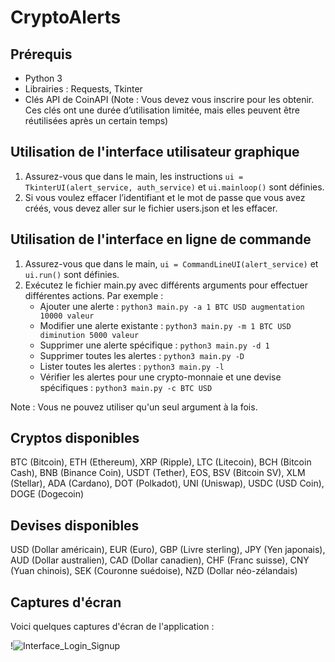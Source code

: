 # CryptoAlerts

## Prérequis

- Python 3
- Librairies : Requests, Tkinter
- Clés API de CoinAPI (Note : Vous devez vous inscrire pour les obtenir. Ces clés ont une durée d’utilisation limitée, mais elles peuvent être réutilisées après un certain temps)

## Utilisation de l'interface utilisateur graphique

1. Assurez-vous que dans le main, les instructions `ui = TkinterUI(alert_service, auth_service)` et `ui.mainloop()` sont définies.
2. Si vous voulez effacer l’identifiant et le mot de passe que vous avez créés, vous devez aller sur le fichier users.json et les effacer.

## Utilisation de l'interface en ligne de commande

1. Assurez-vous que dans le main, `ui = CommandLineUI(alert_service)` et `ui.run()` sont définies.
2. Exécutez le fichier main.py avec différents arguments pour effectuer différentes actions. Par exemple :
    - Ajouter une alerte : `python3 main.py -a 1 BTC USD augmentation 10000 valeur`
    - Modifier une alerte existante : `python3 main.py -m 1 BTC USD diminution 5000 valeur`
    - Supprimer une alerte spécifique : `python3 main.py -d 1`
    - Supprimer toutes les alertes : `python3 main.py -D`
    - Lister toutes les alertes : `python3 main.py -l`
    - Vérifier les alertes pour une crypto-monnaie et une devise spécifiques : `python3 main.py -c BTC USD`

Note : Vous ne pouvez utiliser qu'un seul argument à la fois.

## Cryptos disponibles

BTC (Bitcoin), ETH (Ethereum), XRP (Ripple), LTC (Litecoin), BCH (Bitcoin Cash), BNB (Binance Coin), USDT (Tether), EOS, BSV (Bitcoin SV), XLM (Stellar), ADA (Cardano), DOT (Polkadot), UNI (Uniswap), USDC (USD Coin), DOGE (Dogecoin)

## Devises disponibles

USD (Dollar américain), EUR (Euro), GBP (Livre sterling), JPY (Yen japonais), AUD (Dollar australien), CAD (Dollar canadien), CHF (Franc suisse), CNY (Yuan chinois), SEK (Couronne suédoise), NZD (Dollar néo-zélandais)

## Captures d'écran

Voici quelques captures d'écran de l'application :

!![Interface_Login_Signup](https://github.com/raynaldlao/CryptoAlerts/assets/131525323/5c2e3f89-c4de-4d42-ba40-8b3decfd7b9b)

